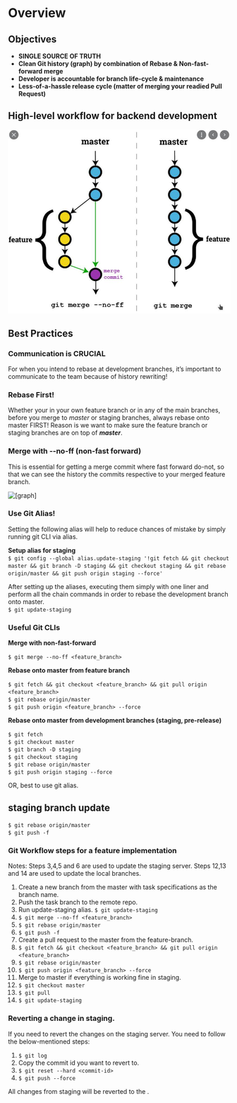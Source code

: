 # Overview


## Objectives

* **SINGLE SOURCE OF TRUTH**
* **Clean Git history (graph) by combination of Rebase & Non-fast-forward merge**
* **Developer is accountable for branch life-cycle & maintenance**
* **Less-of-a-hassle release cycle (matter of merging your readied Pull Request)**

## High-level workflow for backend development
![Workflow](https://github.com/joffyjv/GIT-Workflow-SSOT/blob/main/blob/merge.jpeg?raw=true)

## Best Practices
### Communication is CRUCIAL
For when you intend to rebase at development branches, it’s important to communicate to the team because of history rewriting!

### Rebase First!
Whether your in your own feature branch or in any of the main branches, before you merge to _master_ or staging branches, always rebase onto master FIRST! Reason is we want to make sure the feature branch or staging branches are on top of _**master**_.

### Merge with --no-ff (non-fast forward)

This is essential for getting a merge commit where fast forward do-not, so that we can see the history the commits respective to your merged feature branch.

![[graph]]()

### Use Git Alias!
Setting the following alias will help to reduce chances of mistake by simply running git CLI via alias.

**Setup alias for staging** <br />
`$ git config --global alias.update-staging '!git fetch && git checkout master && git branch -D staging && git checkout staging && git rebase origin/master && git push origin staging --force'`


After setting up the aliases, executing them simply with one liner and perform all the chain commands in order to rebase the development branch onto master. <br />
`$ git update-staging`

### Useful Git CLIs

**Merge with non-fast-forward** <br />

`$ git merge --no-ff <feature_branch>` <br />

**Rebase onto master from feature branch**<br />

`$ git fetch && git checkout <feature_branch> && git pull origin <feature_branch>`<br />
`$ git rebase origin/master`<br />
`$ git push origin <feature_branch> --force`<br />

**Rebase onto master from development branches (staging, pre-release)**<br />

`$ git fetch`<br />
`$ git checkout master`<br />
`$ git branch -D staging`<br />
`$ git checkout staging`<br />
`$ git rebase origin/master`<br />
`$ git push origin staging --force`<br />

OR, best to use git alias.
 ## staging branch update 
 `$ git rebase origin/master` <br />
 `$ git push -f` <br />
### Git Workflow steps for a feature implementation

Notes: 
Steps 3,4,5 and 6 are used to update the staging server.
Steps 12,13 and 14 are used to update the local branches.
1. Create a new branch from the master with task specifications as the branch name.
2. Push the task branch to the remote repo.
3. Run update-staging alias. `$ git update-staging` 
4. `$ git merge --no-ff <feature_branch>` <br />
5. `$ git rebase origin/master` <br />
6. `$ git push -f` <br />
7. Create a pull request to the master from the feature-branch.
8. `$ git fetch && git checkout <feature_branch> && git pull origin <feature_branch>`<br />
9. `$ git rebase origin/master`<br />
10. `$ git push origin <feature_branch> --force`<br />
11. Merge to master if everything is working fine in staging.<br />
12. `$ git checkout master`<br />
13. `$ git pull`<br />
14. `$ git update-staging`<br />

### Reverting a change in staging.
If you need to revert the changes on the staging server. You need to follow the below-mentioned steps:
1. `$ git log`<br />
2. Copy the commit id you want to revert to.
3. `$ git reset --hard <commit-id>`<br />
4. `$ git push --force`<br />

All changes from staging will be reverted to the <commit-id>.
